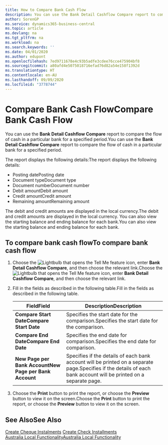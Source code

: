 ```yaml
---
title: How to Compare Bank Cash Flow
description: You can use the Bank Detail Cashflow Compare report to compare the flow of cash in a particular bank for a specified period.
author: SorenGP
ms.service: dynamics365-business-central
ms.topic: article
ms.devlang: na
ms.tgt_pltfrm: na
ms.workload: na
ms.search.keywords: ''
ms.date: 04/01/2020
ms.author: edupont
ms.openlocfilehash: 7ed9711678e4c93b5adfe3cdee76cce475904bf8
ms.sourcegitcommit: a80afd4e5075018716efad76d82a54e158f1392d
ms.translationtype: HT
ms.contentlocale: en-AU
ms.lasthandoff: 09/09/2020
ms.locfileid: "3778744"
---
```

# <a name="compare-bank-cash-flow"></a><span data-ttu-id="f3189-103">Compare Bank Cash Flow</span><span class="sxs-lookup"><span data-stu-id="f3189-103">Compare Bank Cash Flow</span></span>
<span data-ttu-id="f3189-104">You can use the **Bank Detail Cashflow Compare** report to compare the flow of cash in a particular bank for a specified period.</span><span class="sxs-lookup"><span data-stu-id="f3189-104">You can use the **Bank Detail Cashflow Compare** report to compare the flow of cash in a particular bank for a specified period.</span></span>  

 <span data-ttu-id="f3189-105">The report displays the following details:</span><span class="sxs-lookup"><span data-stu-id="f3189-105">The report displays the following details:</span></span>  

-   <span data-ttu-id="f3189-106">Posting date</span><span class="sxs-lookup"><span data-stu-id="f3189-106">Posting date</span></span>  
-   <span data-ttu-id="f3189-107">Document type</span><span class="sxs-lookup"><span data-stu-id="f3189-107">Document type</span></span>  
-   <span data-ttu-id="f3189-108">Document number</span><span class="sxs-lookup"><span data-stu-id="f3189-108">Document number</span></span>  
-   <span data-ttu-id="f3189-109">Debit amount</span><span class="sxs-lookup"><span data-stu-id="f3189-109">Debit amount</span></span>  
-   <span data-ttu-id="f3189-110">Credit amount</span><span class="sxs-lookup"><span data-stu-id="f3189-110">Credit amount</span></span>  
-   <span data-ttu-id="f3189-111">Remaining amount</span><span class="sxs-lookup"><span data-stu-id="f3189-111">Remaining amount</span></span>  

<span data-ttu-id="f3189-112">The debit and credit amounts are displayed in the local currency.</span><span class="sxs-lookup"><span data-stu-id="f3189-112">The debit and credit amounts are displayed in the local currency.</span></span> <span data-ttu-id="f3189-113">You can also view the starting balance and ending balance for each bank.</span><span class="sxs-lookup"><span data-stu-id="f3189-113">You can also view the starting balance and ending balance for each bank.</span></span>  

## <a name="to-compare-bank-cash-flow"></a><span data-ttu-id="f3189-114">To compare bank cash flow</span><span class="sxs-lookup"><span data-stu-id="f3189-114">To compare bank cash flow</span></span>  

1.  <span data-ttu-id="f3189-115">Choose the ![Lightbulb that opens the Tell Me feature](../../media/ui-search/search_small.png "Tell me what you want to do") icon, enter **Bank Detail Cashflow Compare**, and then choose the relevant link.</span><span class="sxs-lookup"><span data-stu-id="f3189-115">Choose the ![Lightbulb that opens the Tell Me feature](../../media/ui-search/search_small.png "Tell me what you want to do") icon, enter **Bank Detail Cashflow Compare**, and then choose the relevant link.</span></span>  
2.  <span data-ttu-id="f3189-116">Fill in the fields as described in the following table.</span><span class="sxs-lookup"><span data-stu-id="f3189-116">Fill in the fields as described in the following table.</span></span>  

    |<span data-ttu-id="f3189-117">Field</span><span class="sxs-lookup"><span data-stu-id="f3189-117">Field</span></span>|<span data-ttu-id="f3189-118">Description</span><span class="sxs-lookup"><span data-stu-id="f3189-118">Description</span></span>|  
    |---------------------------------|---------------------------------------|  
    |<span data-ttu-id="f3189-119">**Compare Start Date**</span><span class="sxs-lookup"><span data-stu-id="f3189-119">**Compare Start Date**</span></span>|<span data-ttu-id="f3189-120">Specifies the start date for the comparison.</span><span class="sxs-lookup"><span data-stu-id="f3189-120">Specifies the start date for the comparison.</span></span>|  
    |<span data-ttu-id="f3189-121">**Compare End Date**</span><span class="sxs-lookup"><span data-stu-id="f3189-121">**Compare End Date**</span></span>|<span data-ttu-id="f3189-122">Specifies the end date for comparison.</span><span class="sxs-lookup"><span data-stu-id="f3189-122">Specifies the end date for comparison.</span></span>|  
    |<span data-ttu-id="f3189-123">**New Page per Bank Account**</span><span class="sxs-lookup"><span data-stu-id="f3189-123">**New Page per Bank Account**</span></span>|<span data-ttu-id="f3189-124">Specifies if the details of each bank account will be printed on a separate page.</span><span class="sxs-lookup"><span data-stu-id="f3189-124">Specifies if the details of each bank account will be printed on a separate page.</span></span>|  

3.  <span data-ttu-id="f3189-125">Choose the **Print** button to print the report, or choose the **Preview** button to view it on the screen.</span><span class="sxs-lookup"><span data-stu-id="f3189-125">Choose the **Print** button to print the report, or choose the **Preview** button to view it on the screen.</span></span>  

## <a name="see-also"></a><span data-ttu-id="f3189-126">See Also</span><span class="sxs-lookup"><span data-stu-id="f3189-126">See Also</span></span>  
 <span data-ttu-id="f3189-127">[Create Cheque Instalments](how-to-create-check-installments.md) </span><span class="sxs-lookup"><span data-stu-id="f3189-127">[Create Check Installments](how-to-create-check-installments.md) </span></span>  
 [<span data-ttu-id="f3189-128">Australia Local Functionality</span><span class="sxs-lookup"><span data-stu-id="f3189-128">Australia Local Functionality</span></span>](australia-local-functionality.md)
